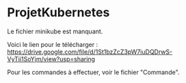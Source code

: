 # ProjetKubernetes

Le fichier minikube est manquant.

Voici le lien pour le télécharger : https://drive.google.com/file/d/1St1bzZcZ3pW7iuDQDrwS-VyTii1SoYjm/view?usp=sharing

Pour les commandes à effectuer, voir le fichier "Commande".
